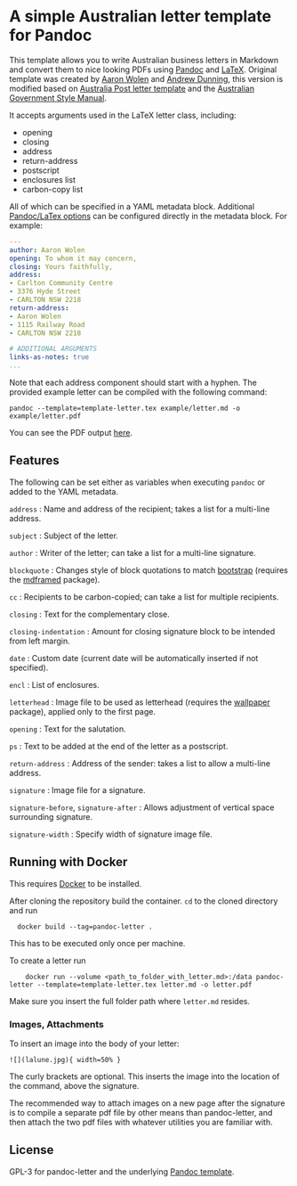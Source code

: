 # A simple Australian letter template for Pandoc

This template allows you to write Australian business letters in Markdown and convert them to nice looking PDFs using [Pandoc][] and [LaTeX][]. Original template was created by [Aaron Wolen][aaron] and [Andrew Dunning][andrew], this version is modified based on [Australia Post letter template][auspost] and the [Australian Government Style Manual][stylemanual].

It accepts arguments used in the LaTeX letter class, including:

* opening
* closing
* address
* return-address
* postscript
* enclosures list
* carbon-copy list

All of which can be specified in a YAML metadata block. Additional [Pandoc/LaTex options][pandoc-latex-variables] can be configured directly in the metadata block. For example:

```yaml
---
author: Aaron Wolen
opening: To whom it may concern,
closing: Yours faithfully,
address:
- Carlton Community Centre
- 3376 Hyde Street
- CARLTON NSW 2218
return-address:
- Aaron Wolen
- 1115 Railway Road
- CARLTON NSW 2218

# ADDITIONAL ARGUMENTS
links-as-notes: true
...
```

Note that each address component should start with a hyphen. The provided example letter can be compiled with the following command:

```shell
pandoc --template=template-letter.tex example/letter.md -o example/letter.pdf
```

You can see the PDF output [here](https://github.com/CaringCat/pandoc-letter-australia/blob/master/example/letter.pdf).

## Features

The following can be set either as variables when executing `pandoc` or added to the YAML metadata.

`address`
:   Name and address of the recipient; takes a list for a multi-line address.

`subject`
:   Subject of the letter.

`author`
:   Writer of the letter; can take a list for a multi-line signature.

`blockquote`
:   Changes style of block quotations to match [bootstrap][] (requires the [mdframed][] package).

`cc`
:   Recipients to be carbon-copied; can take a list for multiple recipients.

`closing`
:   Text for the complementary close.

`closing-indentation`
:   Amount for closing signature block to be intended from left margin.

`date`
:   Custom date (current date will be automatically inserted if not specified).

`encl`
:   List of enclosures.

`letterhead`
:   Image file to be used as letterhead (requires the [wallpaper][] package), applied only to the first page.

`opening`
:   Text for the salutation.

`ps`
:   Text to be added at the end of the letter as a postscript.

`return-address`
:   Address of the sender: takes a list to allow a multi-line address.

`signature`
:   Image file for a signature.

`signature-before`, `signature-after`
:   Allows adjustment of vertical space surrounding signature.

`signature-width`
:   Specify width of signature image file.

## Running with Docker

This requires [Docker](https://www.docker.com/products/docker-desktop) to be installed. 

After cloning the repository build the container. `cd` to the cloned directory and run 

``` 
  docker build --tag=pandoc-letter .
```

This has to be executed only once per machine.

To create a letter run 

```
    docker run --volume <path_to_folder_with_letter.md>:/data pandoc-letter --template=template-letter.tex letter.md -o letter.pdf
```

Make sure you insert the full folder path where `letter.md` resides.

### Images, Attachments

To insert an image into the body of your letter:

```
![](lalune.jpg){ width=50% }
```

The curly brackets are optional.  This inserts the image into the
location of the command, above the signature.

The recommended way to attach images on a new page after the signature
is to compile a separate pdf file by other means than pandoc-letter,
and then attach the two pdf files with whatever utilities you are
familiar with.


## License

GPL-3 for pandoc-letter and the underlying [Pandoc template][latex-template].

[bootstrap]: http://getbootstrap.com/css/#type-blockquotes
[latex]: http://www.latex-project.org/
[latex-template]: https://github.com/jgm/pandoc-templates/blob/master/default.latex
[pandoc]: http://pandoc.org
[wallpaper]: https://www.ctan.org/pkg/wallpaper
[mdframed]: https://www.ctan.org/pkg/mdframed
[pandoc-latex-variables]: http://pandoc.org/MANUAL.html#variables-for-latex
[aaron]: http://aaronwolen.com
[andrew]: http://andrewdunning.ca
[auspost]: https://auspost.com.au/content/dam/auspost_corp/media/documents/business-letter-template.pdf
[stylemanual]: https://www.stylemanual.gov.au/content-types/emails-and-letters
